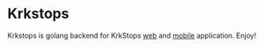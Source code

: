 # Krkstops

Krkstops is golang backend for KrkStops [web](https://krk-stops.pl) and [mobile](https://play.google.com/store/apps/details?id=krkstops.app) application. Enjoy!